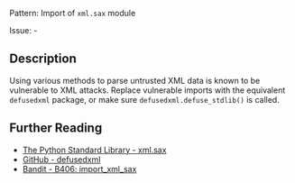 Pattern: Import of `xml.sax` module

Issue: -

## Description

Using various methods to parse untrusted XML data is known to be vulnerable to
XML attacks. Replace vulnerable imports with the equivalent `defusedxml`
package, or make sure `defusedxml.defuse_stdlib()` is called.

## Further Reading

* [The Python Standard Library - xml.sax](https://docs.python.org/2/library/xml.sax.html)
* [GitHub - defusedxml](https://github.com/tiran/defusedxml)
* [Bandit - B406: import_xml_sax](https://bandit.readthedocs.io/en/latest/blacklists/blacklist_imports.html#b406-import-xml-sax)
